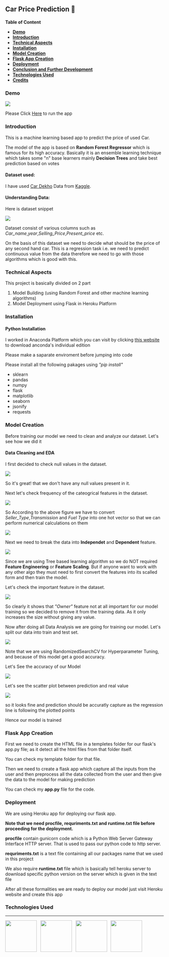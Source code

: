 <h2>Car Price Prediction 🚗</h2>
<h4>Table of Content
<ul>
<li><a href="#demo">Demo</a></li>
<li><a href="#intro">Introduction</a></li>
<li><a href="#technical">Technical Aspects</a></li>
<li><a href ="#installation">Installation</a></li>
<li><a href="#model">Model Creation</a></li>
<li><a href="#flaskapp">Flask App Creation</a></li>
<li><a href="#deployment">Deployment</a></li>
<li><a href="#">Conclusion and Further Development</a></li>
<li><a href="#">Technologies Used</a></li>
<li><a href="#">Credits</a></li>
</ul>
<h3 id="demo">Demo</h2>
<img src="images/demo.png"/>
<p>Please Click <a href="https://carpricespredictionml.herokuapp.com/"> Here</a> to run the app</h3>
<h3 id="intro">Introduction</h3>
<p>This is a machine learning based app to predict the price of used Car.</p>
<p>The model of the app is based on <b>Random Forest Regressor</b> which is famous for its high accuracy. Basically it is an ensemble learning technique which takes some "n" base learners mainly <b>Decision Trees</b> and take best prediction based on votes</p>
<h4>Dataset used:</h4>
<p>I have used <a href="https://www.kaggle.com/nehalbirla/vehicle-dataset-from-cardekho">Car Dekho</a> Data from <a href='https://www.kaggle.com/'>Kaggle</a>.</p>
<h4>Understanding Data:</h4>
<p>Here is dataset snippet</p>
<img src="images/data.png"/>
<p>Dataset consist of various columns such as <i>Car_name</i>,<i>year</i>,<i>Selling_Price</i>,<i>Present_price</i> etc.</p>
<p>On the basis of this dataset we need to decide what should be the price of any second hand car. This is a regression task i.e. we need to predict continuous value from the data therefore we need to go with those algorithms which is good with this.</p> 

<h3 id='technical'>Technical Aspects</h3>
<p>This project is basically divided on 2 part</p>
<ol>
<li>Model Building (using Random Forest and other machine learning algorithms) </li>
<li>Model Deployment using Flask in Heroku Platform
</ol>
<h3 id="installation">Installation</h3>
<h4>Python Installation</h4>
<p>I worked in Anaconda Platform which you can visit by clicking <a href='https://www.anaconda.com/products/individual'>this website</a> to download anconda's individual edition</p>
<p>Please make a saparate enviroment before jumping into code</p> 
<p>Please install all the following pakages using <i>"pip install"</i>
<ul><li>sklearn</li><li>pandas</li><li>numpy</li><li>flask</li><li>matplotlib</li><li>seaborn</li><li>jsonify</li><li>requests</li></ul>

<h3 id="model">Model Creation</h3>
<p>Before training our model we need to clean and analyze our dataset. Let's see how we did it</p>
<h4>Data Cleaning and EDA</h4>
<p>I first decided to check null values in the dataset.</p>
<img src='images/nullcheck.png'/>
<p>So it's great! that we don't have any null values present in it.</p>
<p>Next let's check frequency of the cateogrical features in the dataset.</p>
<img src='images/categorical.png'/>
<p>So According to the above figure we have to convert <i>Seller_Type</i>,<i>Transmission</i> and <i>Fuel Type</i> into one hot vector so that we can perform numerical calculations on them</p>
<img src='images/one_hot_vector.png'/>
<p>Next we need to break the data into <b>Independet</b> and <b>Dependent</b> feature.</p>
<img src='images/independent.png'/>
<p>Since we are using Tree based learning algorithm so we do NOT required <b>Feature Engineering</b> or <b>Feature Scaling</b>. But if anyone want to work with any other algo they must need to first convert the features into its scalled form and then train the model.</p>
<p>Let's check the important feature in the dataset.</p>
<img src='images/feature_important.png'/>
<p>So clearly it shows that <i>"Owner"</i> feature not at all important for our model training so we decided to remove it from the training data. As it only increases the size without giving any value.</p>
<p>Now after doing all Data Analysis we are going for training our model. Let's split our data into train and test set.</p>
<img src='images/model_training.png'/>
<p>Note that we are using RandomizedSearchCV for Hyperparameter Tuning, and because of this model get a good accuracy.</p>
<p>Let's See the accuracy of our Model</p>
<img src='images/accuracy.png'/>
<p>Let's see the scatter plot between prediction and real value</p>
<img src='images/prediction_distribution.png'/>
<p>so it looks fine and prediction should be accuratly capture as the regression line is following the plotted points</p>
<p>Hence our model is trained</p>
<h3 id='flaskapp'>Flask App Creation</h3>
<p>First we need to create the HTML file in a templetes folder for our flask's app.py file; as it detect all the html files from that folder itself.</p>
<p>You can check my template folder for that file.</p>
<p>Then we need to create a flask app which capture all the inputs from the user and then preprocess all the data collected from the user and then give the data to the model for making prediction</p>
<p>You can check my <b>app.py</b> file for the code.</p>

<h3 id='deployment'>Deployment</h3>
<p>We are using Heroku app for deploying our flask app.</p>
<p><b>Note that we need procfile, requriments.txt and runtime.txt file before proceeding for the deployment.</b></p>

<p><b>procfile</b> contain gunicorn code which  is a Python Web Server Gateway Interface HTTP server. That is used to pass our python code to http server.</p>
<p><b>requriments.txt</b> is a text file containing all our packages name that we used in this project</p>
<p>We also require <b>runtime.txt</b> file which is basically tell heroku server to download specific python version on the server which is given in the text file</p>
<p>After all these formalities we are ready to deploy our model just visit Heroku website and create this app </p>
<h3 id='technologyused'>Technologies Used</h3>
<hr/>
<p>
<img src='images/python_logo.png' width='100'/>&nbsp;&nbsp;
<img src='images/numpy logo.png' width='100'/>&nbsp;&nbsp;
<img src='images/pandas logo.png' width='100'/>&nbsp;&nbsp;
<img src='images/sklearnlogo.png' width='100'/>&nbsp;&nbsp;
</p>
